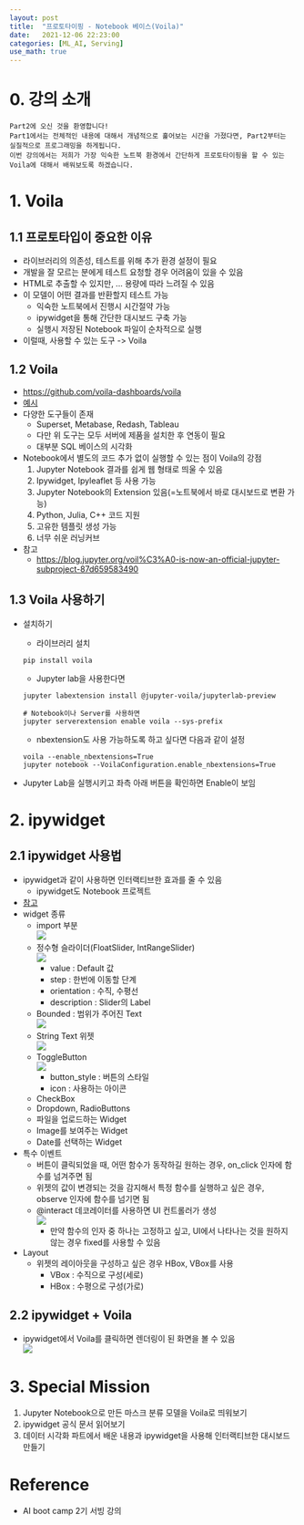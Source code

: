 ```yaml
---
layout: post
title:  "프로토타이핑 - Notebook 베이스(Voila)"
date:   2021-12-06 22:23:00
categories: [ML_AI, Serving]
use_math: true
---
```


# 0. 강의 소개

```
Part2에 오신 것을 환영합니다!
Part1에서는 전체적인 내용에 대해서 개념적으로 훑어보는 시간을 가졌다면, Part2부터는 실질적으로 프로그래밍을 하게됩니다.
이번 강의에서는 저희가 가장 익숙한 노트북 환경에서 간단하게 프로토타이핑을 할 수 있는 Voila에 대해서 배워보도록 하겠습니다.
```

# 1. Voila
## 1.1 프로토타입이 중요한 이유
* 라이브러리의 의존성, 테스트를 위해 추가 환경 설정이 필요
* 개발을 잘 모르는 분에게 테스트 요청할 경우 어려움이 있을 수 있음
* HTML로 추출할 수 있지만, ... 용량에 따라 느려질 수 있음
* 이 모델이 어떤 결과를 반환할지 테스트 가능
    * 익숙한 노트북에서 진행시 시간절약 가능
    * ipywidget을 통해 간단한 대시보드 구축 가능
    * 실행시 저장된 Notebook 파일이 순차적으로 실행
* 이럴때, 사용할 수 있는 도구 -> Voila

## 1.2 Voila
* https://github.com/voila-dashboards/voila
* [예시](https://voila-gallery.org/)
* 다양한 도구들이 존재
    * Superset, Metabase, Redash, Tableau
    * 다만 위 도구는 모두 서버에 제품을 설치한 후 연동이 필요
    * 대부분 SQL 베이스의 시각화
* Notebook에서 별도의 코드 추가 없이 실행할 수 있는 점이 Voila의 강점
    1. Jupyter Notebook 결과를 쉽게 웹 형태로 띄울 수 있음
    1. Ipywidget, Ipyleaflet 등 사용 가능
    1. Jupyter Notebook의 Extension 있음(=노트북에서 바로 대시보드로 변환 가능)
    1. Python, Julia, C++ 코드 지원
    1. 고유한 템플릿 생성 가능
    1. 너무 쉬운 러닝커브
* 참고
    * https://blog.jupyter.org/voil%C3%A0-is-now-an-official-jupyter-subproject-87d659583490

## 1.3 Voila 사용하기
* 설치하기
    * 라이브러리 설치
    ```
    pip install voila
    ```

    * Jupyter lab을 사용한다면

    ```
    jupyter labextension install @jupyter-voila/jupyterlab-preview

    # Notebook이나 Server를 사용하면 
    jupyter serverextension enable voila --sys-prefix
    ```

    * nbextension도 사용 가능하도록 하고 싶다면 다음과 같이 설정

    ```
    voila --enable_nbextensions=True
    jupyter notebook --VoilaConfiguration.enable_nbextensions=True
    ```

* Jupyter Lab을 실행시키고 좌측 아래 버튼을 확인하면 Enable이 보임

# 2. ipywidget
## 2.1 ipywidget 사용법
* ipywidget과 같이 사용하면 인터랙티브한 효과를 줄 수 있음
    * ipywidget도 Notebook 프로젝트
* [참고](https://ipywidgets.readthedocs.io/en/stable/)
* widget 종류    
    * import 부분  
        ![](/assets/image/mlops/4_1.PNG)  
    * 정수형 슬라이더(FloatSlider, IntRangeSlider)  
        ![](/assets/image/mlops/4_2.PNG)  
        * value : Default 값
        * step : 한번에 이동할 단계
        * orientation : 수직, 수평선
        * description : Slider의 Label
    * Bounded : 범위가 주어진 Text  
        ![](/assets/image/mlops/4_3.PNG)  
    * String Text 위젯  
        ![](/assets/image/mlops/4_4.PNG)  
    * ToggleButton  
        ![](/assets/image/mlops/4_5.PNG)  
        * button_style : 버튼의 스타일
        * icon : 사용하는 아이콘
    * CheckBox
    * Dropdown, RadioButtons
    * 파일을 업로드하는 Widget
    * Image를 보여주는 Widget
    * Date를 선택하는 Widget
* 특수 이벤트
    * 버튼이 클릭되었을 때, 어떤 함수가 동작하길 원하는 경우, on_click 인자에 함수를 넘겨주면 됨
    * 위젯의 값이 변경되는 것을 감지해서 특정 함수를 실행하고 싶은 경우, observe 인자에 함수를 넘기면 됨
    * @interact 데코레이터를 사용하면 UI 컨트롤러가 생성  
        ![](/assets/image/mlops/4_6.PNG)  
        * 만약 함수의 인자 중 하나는 고정하고 싶고, UI에서 나타나는 것을 원하지 않는 경우 fixed를 사용할 수 있음
* Layout
    * 위젯의 레이아웃을 구성하고 싶은 경우 HBox, VBox를 사용
        - VBox : 수직으로 구성(세로)
        - HBox : 수평으로 구성(가로)

## 2.2 ipywidget + Voila
* ipywidget에서 Voila를 클릭하면 렌더링이 된 화면을 볼 수 있음  
    ![](/assets/image/mlops/4_7.PNG)  

# 3. Special Mission
1. Jupyter Notebook으로 만든 마스크 분류 모델을 Voila로 띄워보기
1. ipywidget 공식 문서 읽어보기
1. 데이터 시각화 파트에서 배운 내용과 ipywidget을 사용해 인터랙티브한 대시보드 만들기

# Reference
* AI boot camp 2기 서빙 강의